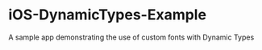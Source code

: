 iOS-DynamicTypes-Example
========================

A sample app demonstrating the use of custom fonts with Dynamic Types

